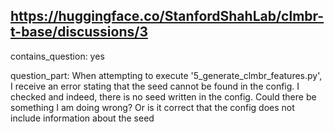 ## https://huggingface.co/StanfordShahLab/clmbr-t-base/discussions/3

contains_question: yes

question_part: When attempting to execute '5_generate_clmbr_features.py', I receive an error stating that the seed cannot be found in the config. I checked and indeed, there is no seed written in the config. Could there be something I am doing wrong? Or is it correct that the config does not include information about the seed
